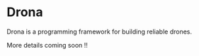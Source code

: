 # Drona
Drona is a programming framework for building reliable drones.

More details coming soon !!
